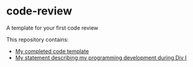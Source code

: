# code-review

A template for your first code review

This repository contains:

- [My completed code template](div_i.Rmd)
- [My statement describing my programming development during Div I](reflection.md)
